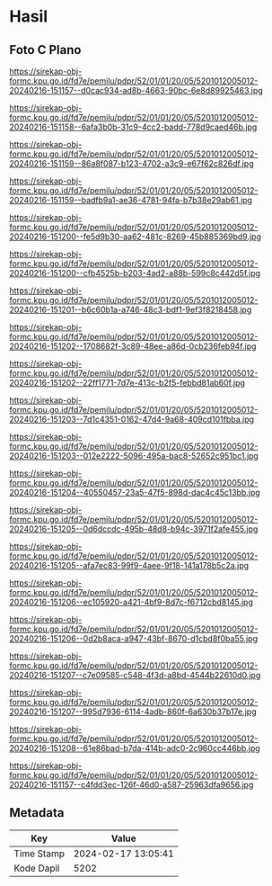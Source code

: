 # Hasil

## Foto C Plano

https://sirekap-obj-formc.kpu.go.id/fd7e/pemilu/pdpr/52/01/01/20/05/5201012005012-20240216-151157--d0cac934-ad8b-4663-90bc-6e8d89925463.jpg

https://sirekap-obj-formc.kpu.go.id/fd7e/pemilu/pdpr/52/01/01/20/05/5201012005012-20240216-151158--6afa3b0b-31c9-4cc2-badd-778d9caed46b.jpg

https://sirekap-obj-formc.kpu.go.id/fd7e/pemilu/pdpr/52/01/01/20/05/5201012005012-20240216-151159--86a8f087-b123-4702-a3c9-e67f62c826df.jpg

https://sirekap-obj-formc.kpu.go.id/fd7e/pemilu/pdpr/52/01/01/20/05/5201012005012-20240216-151159--badfb9a1-ae36-4781-94fa-b7b38e29ab61.jpg

https://sirekap-obj-formc.kpu.go.id/fd7e/pemilu/pdpr/52/01/01/20/05/5201012005012-20240216-151200--fe5d9b30-aa62-481c-8269-45b885369bd9.jpg

https://sirekap-obj-formc.kpu.go.id/fd7e/pemilu/pdpr/52/01/01/20/05/5201012005012-20240216-151200--cfb4525b-b203-4ad2-a88b-599c8c442d5f.jpg

https://sirekap-obj-formc.kpu.go.id/fd7e/pemilu/pdpr/52/01/01/20/05/5201012005012-20240216-151201--b6c60b1a-a746-48c3-bdf1-9ef3f8218458.jpg

https://sirekap-obj-formc.kpu.go.id/fd7e/pemilu/pdpr/52/01/01/20/05/5201012005012-20240216-151202--1708682f-3c89-48ee-a86d-0cb236feb94f.jpg

https://sirekap-obj-formc.kpu.go.id/fd7e/pemilu/pdpr/52/01/01/20/05/5201012005012-20240216-151202--22ff1771-7d7e-413c-b2f5-febbd81ab60f.jpg

https://sirekap-obj-formc.kpu.go.id/fd7e/pemilu/pdpr/52/01/01/20/05/5201012005012-20240216-151203--7d1c4351-0162-47d4-9a68-409cd101fbba.jpg

https://sirekap-obj-formc.kpu.go.id/fd7e/pemilu/pdpr/52/01/01/20/05/5201012005012-20240216-151203--012e2222-5096-495a-bac8-52652c951bc1.jpg

https://sirekap-obj-formc.kpu.go.id/fd7e/pemilu/pdpr/52/01/01/20/05/5201012005012-20240216-151204--40550457-23a5-47f5-898d-dac4c45c13bb.jpg

https://sirekap-obj-formc.kpu.go.id/fd7e/pemilu/pdpr/52/01/01/20/05/5201012005012-20240216-151205--0d6dccdc-495b-48d8-b94c-3971f2afe455.jpg

https://sirekap-obj-formc.kpu.go.id/fd7e/pemilu/pdpr/52/01/01/20/05/5201012005012-20240216-151205--afa7ec83-99f9-4aee-9f18-141a178b5c2a.jpg

https://sirekap-obj-formc.kpu.go.id/fd7e/pemilu/pdpr/52/01/01/20/05/5201012005012-20240216-151206--ec105920-a421-4bf9-8d7c-f6712cbd8145.jpg

https://sirekap-obj-formc.kpu.go.id/fd7e/pemilu/pdpr/52/01/01/20/05/5201012005012-20240216-151206--0d2b8aca-a947-43bf-8670-d1cbd8f0ba55.jpg

https://sirekap-obj-formc.kpu.go.id/fd7e/pemilu/pdpr/52/01/01/20/05/5201012005012-20240216-151207--c7e09585-c548-4f3d-a8bd-4544b22610d0.jpg

https://sirekap-obj-formc.kpu.go.id/fd7e/pemilu/pdpr/52/01/01/20/05/5201012005012-20240216-151207--995d7936-6114-4adb-860f-6a630b37b17e.jpg

https://sirekap-obj-formc.kpu.go.id/fd7e/pemilu/pdpr/52/01/01/20/05/5201012005012-20240216-151208--61e86bad-b7da-414b-adc0-2c960cc446bb.jpg

https://sirekap-obj-formc.kpu.go.id/fd7e/pemilu/pdpr/52/01/01/20/05/5201012005012-20240216-151157--c4fdd3ec-126f-46d0-a587-25963dfa9656.jpg


## Metadata

| Key        | Value               |
| ---------- | ------------------- |
| Time Stamp | 2024-02-17 13:05:41 |
| Kode Dapil | 5202                |



